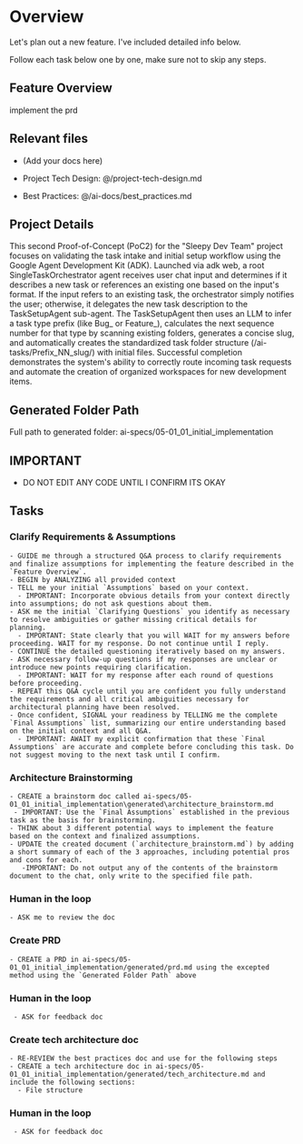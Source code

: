 # Overview

  Let's plan out a new feature. I've included detailed info below.

  Follow each task below one by one, make sure not to skip any steps.

## Feature Overview

implement the prd


## Relevant files

- (Add your docs here)


- Project Tech Design: @/project-tech-design.md
- Best Practices: @/ai-docs/best_practices.md 

## Project Details

This second Proof-of-Concept (PoC2) for the "Sleepy Dev Team" project focuses on validating the task intake and initial setup workflow using the Google Agent Development Kit (ADK). Launched via adk web, a root SingleTaskOrchestrator agent receives user chat input and determines if it describes a new task or references an existing one based on the input's format. If the input refers to an existing task, the orchestrator simply notifies the user; otherwise, it delegates the new task description to the TaskSetupAgent sub-agent. The TaskSetupAgent then uses an LLM to infer a task type prefix (like Bug_ or Feature_), calculates the next sequence number for that type by scanning existing folders, generates a concise slug, and automatically creates the standardized task folder structure (/ai-tasks/Prefix_NN_slug/) with initial files. Successful completion demonstrates the system's ability to correctly route incoming task requests and automate the creation of organized workspaces for new development items. 

## Generated Folder Path

Full path to generated folder: ai-specs/05-01_01_initial_implementation 

## IMPORTANT
 - DO NOT EDIT ANY CODE UNTIL I CONFIRM ITS OKAY

## Tasks

### Clarify Requirements & Assumptions
```
- GUIDE me through a structured Q&A process to clarify requirements and finalize assumptions for implementing the feature described in the `Feature Overview`.
- BEGIN by ANALYZING all provided context
- TELL me your initial `Assumptions` based on your context. 
  - IMPORTANT: Incorporate obvious details from your context directly into assumptions; do not ask questions about them.
- ASK me the initial `Clarifying Questions` you identify as necessary to resolve ambiguities or gather missing critical details for planning.
  - IMPORTANT: State clearly that you will WAIT for my answers before proceeding. WAIT for my response. Do not continue until I reply.
- CONTINUE the detailed questioning iteratively based on my answers. 
- ASK necessary follow-up questions if my responses are unclear or introduce new points requiring clarification. 
  - IMPORTANT: WAIT for my response after each round of questions before proceeding.
- REPEAT this Q&A cycle until you are confident you fully understand the requirements and all critical ambiguities necessary for architectural planning have been resolved.
- Once confident, SIGNAL your readiness by TELLING me the complete `Final Assumptions` list, summarizing our entire understanding based on the initial context and all Q&A.
  - IMPORTANT: AWAIT my explicit confirmation that these `Final Assumptions` are accurate and complete before concluding this task. Do not suggest moving to the next task until I confirm.
```

### Architecture Brainstorming
```
- CREATE a brainstorm doc called ai-specs/05-01_01_initial_implementation\generated\architecture_brainstorm.md 
 - IMPORTANT: Use the `Final Assumptions` established in the previous task as the basis for brainstorming.
- THINK about 3 different potential ways to implement the feature based on the context and finalized assumptions.
- UPDATE the created document (`architecture_brainstorm.md`) by adding a short summary of each of the 3 approaches, including potential pros and cons for each.
   -IMPORTANT: Do not output any of the contents of the brainstorm document to the chat, only write to the specified file path.
```

### Human in the loop
```
- ASK me to review the doc
```

### Create PRD
```
- CREATE a PRD in ai-specs/05-01_01_initial_implementation/generated/prd.md using the excepted method using the `Generated Folder Path` above
```

### Human in the loop
```
 - ASK for feedback doc
```

### Create tech architecture doc
```
- RE-REVIEW the best practices doc and use for the following steps
- CREATE a tech architecture doc in ai-specs/05-01_01_initial_implementation/generated/tech_architecture.md and include the following sections:
  - File structure
```

### Human in the loop
```
 - ASK for feedback doc
```
